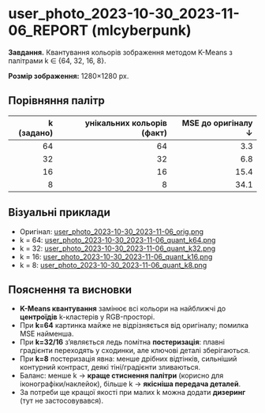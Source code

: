 # user_photo_2023-10-30_2023-11-06_REPORT (mlcyberpunk)

**Завдання.** Квантування кольорів зображення методом K-Means з палітрами k ∈ {64, 32, 16, 8}.

**Розмір зображення:** 1280×1280 px.

## Порівняння палітр

| k (задано) | унікальних кольорів (факт) | MSE до оригіналу ↓ |
|-----------:|----------------------------:|-------------------:|
| 64 | 64 | 3.3 |
| 32 | 32 | 6.8 |
| 16 | 16 | 15.4 |
| 8 | 8 | 34.1 |

## Візуальні приклади
- Оригінал: [user_photo_2023-10-30_2023-11-06_orig.png](../outputs/quantization/user_photo_2023-10-30_2023-11-06/img/user_photo_2023-10-30_2023-11-06_orig.png)
- k = 64: [user_photo_2023-10-30_2023-11-06_quant_k64.png](../outputs/quantization/user_photo_2023-10-30_2023-11-06/img/user_photo_2023-10-30_2023-11-06_quant_k64.png) 
- k = 32: [user_photo_2023-10-30_2023-11-06_quant_k32.png](../outputs/quantization/user_photo_2023-10-30_2023-11-06/img/user_photo_2023-10-30_2023-11-06_quant_k32.png)
- k = 16: [user_photo_2023-10-30_2023-11-06_quant_k16.png](../outputs/quantization/user_photo_2023-10-30_2023-11-06/img/user_photo_2023-10-30_2023-11-06_quant_k16.png)
- k = 8: [user_photo_2023-10-30_2023-11-06_quant_k8.png](../outputs/quantization/user_photo_2023-10-30_2023-11-06/img/user_photo_2023-10-30_2023-11-06_quant_k8.png)

## Пояснення та висновки
- **K-Means квантування** замінює всі кольори на найближчі до **центроїдів** k-кластерів у RGB-просторі.
- При **k=64** картинка майже не відрізняється від оригіналу; помилка MSE найменша.
- При **k=32/16** з’являється ледь помітна **постеризація**: плавні градієнти переходять у сходинки, але ключові деталі зберігаються.
- При **k=8** постеризація явна: менше дрібних відтінків, сильніший контурний контраст, деякі тіні/градієнти зливаються.
- Баланс: менше k → **краще стиснення палітри** (корисно для іконографіки/наклейок), більше k → **якісніша передача деталей**.
- За потреби ще кращої якості при малих k можна додати **дизеринг** (тут не застосовувався).